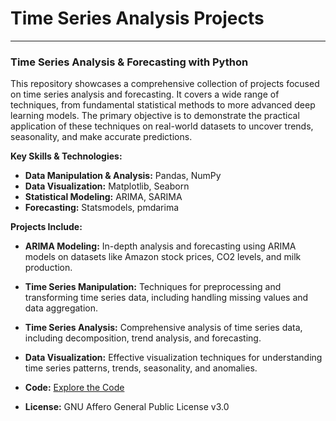 # Time Series Analysis Projects

---

### Time Series Analysis & Forecasting with Python

This repository showcases a comprehensive collection of projects focused on time series analysis and forecasting. It covers a wide range of techniques, from fundamental statistical methods to more advanced deep learning models. The primary objective is to demonstrate the practical application of these techniques on real-world datasets to uncover trends, seasonality, and make accurate predictions.

**Key Skills & Technologies:**
- **Data Manipulation & Analysis:** Pandas, NumPy
- **Data Visualization:** Matplotlib, Seaborn
- **Statistical Modeling:** ARIMA, SARIMA
- **Forecasting:** Statsmodels, pmdarima

**Projects Include:**
- **ARIMA Modeling:** In-depth analysis and forecasting using ARIMA models on datasets like Amazon stock prices, CO2 levels, and milk production.
- **Time Series Manipulation:** Techniques for preprocessing and transforming time series data, including handling missing values and data aggregation.
- **Time Series Analysis:** Comprehensive analysis of time series data, including decomposition, trend analysis, and forecasting.
- **Data Visualization:** Effective visualization techniques for understanding time series patterns, trends, seasonality, and anomalies.

- **Code:** [Explore the Code](https://github.com/akshay-kamath/Time-Series-with-Python)
- **License:** GNU Affero General Public License v3.0

